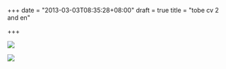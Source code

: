 +++
date = "2013-03-03T08:35:28+08:00"
draft = true
title = "tobe cv 2 and en"

+++



![](/images/tobe_cv_2.0.jpg)

![](/images/tobe_cv_2.0_en.jpg)